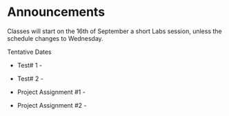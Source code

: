 # Announcements

Classes will start on the 16th of September a short Labs session, unless
the schedule changes to Wednesday.

Tentative Dates
+ Test# 1 - 
+ Test# 2 - 

+ Project Assignment #1 - 
+ Project Assignment #2 - 

